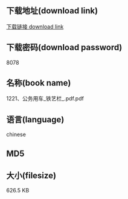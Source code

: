 ## 下载地址(download link)
[下载链接 download link](https://voluble-croquembouche-d321dc.netlify.app/?s=1221%E3%80%81%E5%85%AC%E5%8A%A1%E7%94%A8%E8%BD%A6_%E9%93%81%E8%89%BA%E6%A0%8F_.pdf)

## 下载密码(download password)
8078

## 名称(book name)
1221、公务用车_铁艺栏_.pdf.pdf

## 语言(language)
chinese

## MD5


## 大小(filesize)
626.5 KB
